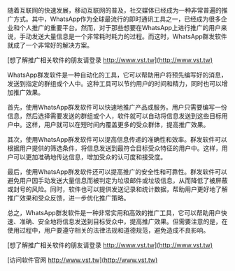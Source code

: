 随着互联网的快速发展，移动互联网的普及，社交媒体已经成为一种非常普遍的推广方式。其中，WhatsApp作为全球最流行的即时通讯工具之一，已经成为很多企业和个人推广的重要平台。然而，对于那些想要在WhatsApp上进行推广的用户来说，手动发送大量信息是一个非常耗时耗力的过程。而这时，WhatsApp群发软件就成了一个非常好的解决方案。

[想了解推广相关软件的朋友请登录 http://www.vst.tw](http://www.vst.tw)

WhatsApp群发软件是一种自动化的工具，它可以帮助用户将预先编写好的消息，发送到指定的群组或个人中。这种工具可以节约用户的时间和精力，同时也可以增加推广效果。

首先，使用WhatsApp群发软件可以快速地推广产品或服务。用户只需要编写一份信息，然后选择需要发送的群组或个人，软件就可以自动将信息发送到这些目标用户中。这样，用户就可以在短时间内覆盖更多的受众群体，提高推广效果。

其次，使用WhatsApp群发软件可以提高信息传递的准确性和效率。群发软件可以根据用户提供的筛选条件，将信息发送到最符合目标受众特征的用户中。这样，用户可以更加准确地传达信息，增加受众的认可度和接受度。

最后，使用WhatsApp群发软件还可以提高推广的安全性和可靠性。群发软件可以避免用户因手动发送大量信息而被判定为垃圾邮件或垃圾信息，从而降低了被屏蔽或封号的风险。同时，软件也可以提供发送记录和统计数据，帮助用户更好地了解推广效果和受众反馈，进一步优化推广策略。

总之，WhatsApp群发软件是一种非常实用和高效的推广工具，它可以帮助用户快速、准确、安全地将信息发送到目标受众中，提高推广效果。但需要注意的是，在使用过程中，用户要遵守相关的法律法规和道德规范，避免造成不良影响。

[想了解推广相关软件的朋友请登录 http://www.vst.tw](http://www.vst.tw)


[访问软件官网 http://www.vst.tw](http://www.vst.tw)
